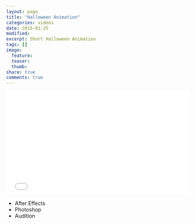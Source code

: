 ```yaml
---
layout: page
title: "Halloween Animation"
categories: videos
date: 2015-01-25
modified:
excerpt: Short Halloween Animation
tags: []
image:
  feature: 
  teaser: 
  thumb: 
share: true
comments: true
---
```


<iframe src="//player.vimeo.com/video/88984155" width="500" height="281" frameborder="0" webkitallowfullscreen mozallowfullscreen allowfullscreen></iframe>

* After Effects
* Photoshop
* Audition